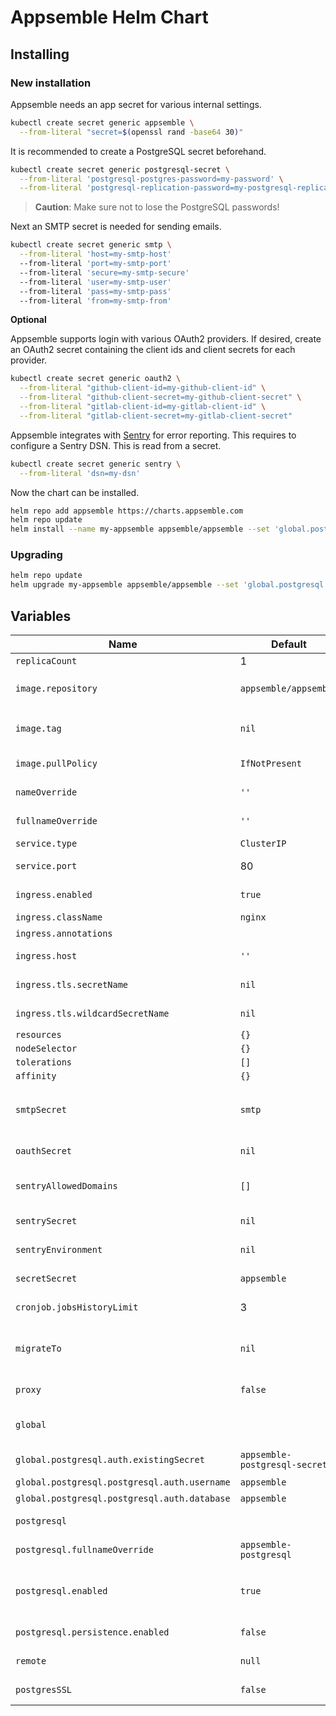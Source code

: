 # Appsemble Helm Chart

## Installing

### New installation

Appsemble needs an app secret for various internal settings.

```sh
kubectl create secret generic appsemble \
  --from-literal "secret=$(openssl rand -base64 30)"
```

It is recommended to create a PostgreSQL secret beforehand.

```sh
kubectl create secret generic postgresql-secret \
  --from-literal 'postgresql-postgres-password=my-password' \
  --from-literal 'postgresql-replication-password=my-postgresql-replication-password'
```

> **Caution**: Make sure not to lose the PostgreSQL passwords!

Next an SMTP secret is needed for sending emails.

```sh
kubectl create secret generic smtp \
  --from-literal 'host=my-smtp-host'
  --from-literal 'port=my-smtp-port'
  --from-literal 'secure=my-smtp-secure'
  --from-literal 'user=my-smtp-user'
  --from-literal 'pass=my-smtp-pass'
  --from-literal 'from=my-smtp-from'
```

**Optional**

Appsemble supports login with various OAuth2 providers. If desired, create an OAuth2 secret
containing the client ids and client secrets for each provider.

```sh
kubectl create secret generic oauth2 \
  --from-literal "github-client-id=my-github-client-id" \
  --from-literal "github-client-secret=my-github-client-secret" \
  --from-literal "gitlab-client-id=my-gitlab-client-id" \
  --from-literal "gitlab-client-secret=my-gitlab-client-secret"
```

Appsemble integrates with [Sentry] for error reporting. This requires to configure a Sentry DSN.
This is read from a secret.

```sh
kubectl create secret generic sentry \
  --from-literal 'dsn=my-dsn'
```

Now the chart can be installed.

```sh
helm repo add appsemble https://charts.appsemble.com
helm repo update
helm install --name my-appsemble appsemble/appsemble --set 'global.postgresql.auth.existingSecret=postgresql-secret'
```

### Upgrading

```sh
helm repo update
helm upgrade my-appsemble appsemble/appsemble --set 'global.postgresql.auth.existingSecret=postgresql-secret'
```

## Variables

| Name                                         | Default                       | Description                                                                                                                               |
| -------------------------------------------- | ----------------------------- | ----------------------------------------------------------------------------------------------------------------------------------------- |
| `replicaCount`                               | 1                             |                                                                                                                                           |
| `image.repository`                           | `appsemble/appsemble`         | Set this to `registry.gitlab.io/appsemble/appsemble` to support prerelease versions.                                                      |
| `image.tag`                                  | `nil`                         | If specified, this Docker image tag will be used. Otherwise, it will use the chart’s `appVersion`.                                        |
| `image.pullPolicy`                           | `IfNotPresent`                | This can be used to override the default image pull policy.                                                                               |
| `nameOverride`                               | `''`                          | This can be used to override the name in the templates.                                                                                   |
| `fullnameOverride`                           | `''`                          | This can be used to override the full name in the templates.                                                                              |
| `service.type`                               | `ClusterIP`                   | The type of the Appsemble service.                                                                                                        |
| `service.port`                               | 80                            | The HTTP port on which the Appsemble service will be exposed to the cluster.                                                              |
| `ingress.enabled`                            | `true`                        | Whether or not the service should be exposed through an ingress.                                                                          |
| `ingress.className`                          | `nginx`                       | The ingress class name.                                                                                                                   |
| `ingress.annotations`                        |                               | Annotations for the Appsemble ingress.                                                                                                    |
| `ingress.host`                               | `''`                          | The host name on which the ingress will expose the service.                                                                               |
| `ingress.tls.secretName`                     | `nil`                         | The secret name to use to configure TLS for the top level host.                                                                           |
| `ingress.tls.wildcardSecretName`             | `nil`                         | The secret name to use to configure TLS for the direct wildcard host.                                                                     |
| `resources`                                  | `{}`                          |                                                                                                                                           |
| `nodeSelector`                               | `{}`                          |                                                                                                                                           |
| `tolerations`                                | `[]`                          |                                                                                                                                           |
| `affinity`                                   | `{}`                          |                                                                                                                                           |
| `smtpSecret`                                 | `smtp`                        | The secret to use for configuring SMTP. The secret should contain the following values: `host`, `port`, `secure`, `user`, `pass`, `from`. |
| `oauthSecret`                                | `nil`                         | The secret which holds client ids and client secrets for OAuth2 providers.                                                                |
| `sentryAllowedDomains`                       | `[]`                          | A list of domains on which Sentry integration will be enabled. Wildcards are supported.                                                   |
| `sentrySecret`                               | `nil`                         | The secret from which to read the [Sentry] DSN.                                                                                           |
| `sentryEnvironment`                          | `nil`                         | The environment to send with Sentry error reports.                                                                                        |
| `secretSecret`                               | `appsemble`                   | The Kubernetes secret which holds the `SECRET` environment variable.                                                                      |
| `cronjob.jobsHistoryLimit`                   | 3                             | How long to keep logs for cronjobs in days.                                                                                               |
| `migrateTo`                                  | `nil`                         | If specified, the database will be migrated to this specific version. To upgrade to the latest version, specify `next`.                   |
| `proxy`                                      | `false`                       | If `true`, The proxy is trusted for logging purposes.                                                                                     |
| `global`                                     |                               | Any `global` variables are shared between the Appsemble chart and its `postgresql` dependency chart.                                      |
| `global.postgresql.auth.existingSecret`      | `appsemble-postgresql-secret` | The secret from which to read the PostgreSQL password.                                                                                    |
| `global.postgresql.postgresql.auth.username` | `appsemble`                   | The name of the PostgreSQL user.                                                                                                          |
| `global.postgresql.postgresql.auth.database` | `appsemble`                   | The name of the PostgreSQL user.                                                                                                          |
| `postgresql`                                 |                               | Any `postgresql` variables are passed into the `postgresql` dependency chart.                                                             |
| `postgresql.fullnameOverride`                | `appsemble-postgresql`        | The name used for the PostgreSQL database.                                                                                                |
| `postgresql.enabled`                         | `true`                        | Set this to false explicitly to not include a PostgreSQL installation. This is useful if the database is managed by another service.      |
| `postgresql.persistence.enabled`             | `false`                       | Enable to create a persistent volume for the data.                                                                                        |
| `remote`                                     | `null`                        | A remote Appsemble server to connect to in order to synchronize blocks.                                                                   |
| `postgresSSL`                                | `false`                       | If `true`, connect establish the PostgreSQL connection over SSL.                                                                          |

[sentry]: https://sentry.io
